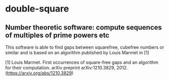 # double-square
## Number theoretic software: compute sequences of multiples of prime powers etc

This software is able to find gaps between squarefree, cubefree numbers or similar and is based on an algorithm published by Louis Marmet in [1]


[1] Louis Marmet.  First occurrences of square-free gaps and an algorithm for their computation. arXiv preprint arXiv:1210.3829, 2012. (https://arxiv.org/abs/1210.3829)
